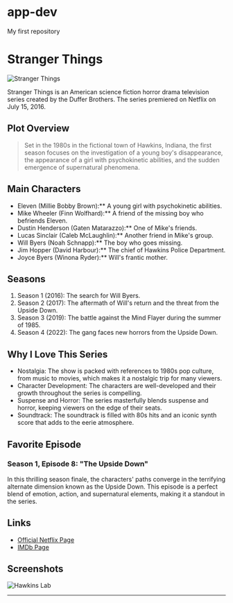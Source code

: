 # app-dev
My first repository
# Stranger Things

![Stranger Things](https://upload.wikimedia.org/wikipedia/en/3/38/Stranger_Things_season_1_DVD.jpg)

Stranger Things is an American science fiction horror drama television series created by the Duffer Brothers. The series premiered on Netflix on July 15, 2016.

## Plot Overview

> Set in the 1980s in the fictional town of Hawkins, Indiana, the first season focuses on the investigation of a young boy's disappearance, the appearance of a girl with psychokinetic abilities, and the sudden emergence of supernatural phenomena.

## Main Characters

- Eleven (Millie Bobby Brown):** A young girl with psychokinetic abilities.
- Mike Wheeler (Finn Wolfhard):** A friend of the missing boy who befriends Eleven.
- Dustin Henderson (Gaten Matarazzo):** One of Mike's friends.
- Lucas Sinclair (Caleb McLaughlin):** Another friend in Mike's group.
- Will Byers (Noah Schnapp):** The boy who goes missing.
- Jim Hopper (David Harbour):** The chief of Hawkins Police Department.
- Joyce Byers (Winona Ryder):** Will's frantic mother.

## Seasons

1. Season 1 (2016): The search for Will Byers.
2. Season 2 (2017): The aftermath of Will's return and the threat from the Upside Down.
3. Season 3 (2019): The battle against the Mind Flayer during the summer of 1985.
4. Season 4 (2022): The gang faces new horrors from the Upside Down.

## Why I Love This Series

- Nostalgia: The show is packed with references to 1980s pop culture, from music to movies, which makes it a nostalgic trip for many viewers.
- Character Development: The characters are well-developed and their growth throughout the series is compelling.
- Suspense and Horror: The series masterfully blends suspense and horror, keeping viewers on the edge of their seats.
- Soundtrack: The soundtrack is filled with 80s hits and an iconic synth score that adds to the eerie atmosphere.

## Favorite Episode

### Season 1, Episode 8: "The Upside Down"

In this thrilling season finale, the characters' paths converge in the terrifying alternate dimension known as the Upside Down. This episode is a perfect blend of emotion, action, and supernatural elements, making it a standout in the series.

## Links

- [Official Netflix Page](https://www.netflix.com/strangerthings)
- [IMDb Page](https://www.imdb.com/title/tt4574334/)

## Screenshots

![Hawkins Lab](https://upload.wikimedia.org/wikipedia/commons/thumb/4/4c/Hawkins_Lab.jpg/2560px-Hawkins_Lab.jpg)

---
